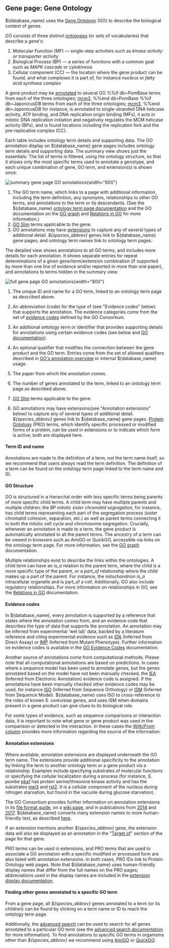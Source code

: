 ## Gene page: Gene Ontology

${database_name} uses the [Gene Ontology](http://www.geneontology.org/) (GO) to
describe the biological context of genes.

GO consists of three distinct
[ontologies](http://www.geneontology.org/docs/ontology-documentation/)
(or sets of vocabularies) that describe a gene's:

1.  Molecular Function (MF) — single-step activities such as *kinase
    activity* or *transporter activity*
2.  Biological Process (BP) — a series of functions with a common goal
    such as *MAPK cascade* or *cytokinesis*
3.  Cellular component (CC) — the location where the gene product can be
    found, and what complexes it is part of, for instance *nucleus* or
    *fatty acid synthase complex*

A gene product may be
[annotated](http://www.geneontology.org/docs/go-annotations/) to several GO
%%if db=PomBase
terms from each of the three ontologies; [mcm3](/gene/SPCC1682.02c),
%%end db=PomBase
%%if db=JaponicusDB
terms from each of the three ontologies; [mcm3](/gene/SJAG_01762),
%%end db=JaponicusDB
for instance, is annotated to single-stranded DNA helicase activity, ATP
binding, and DNA replication origin binding (MFs), it acts in mitotic
DNA replication initiation and negatively regulates the MCM helicase
activity (BPs), and is found locations including the replication fork
and the pre-replicative complex (CC).

Each table includes ontology term details and supporting data. The GO
annotation display on ${database_name} gene pages includes ontology term
details and supporting data. The summary view shows just the
essentials: The list of terms is filtered, using the ontology
structure, so that it shows only the most specific terms used to
annotate a genotype, and each unique combination of gene, GO term, and
extension(s) is shown once:

![summary gene page GO annotations](assets/go_gene_page_summary.png){width="600"}

1.  The GO term name, which links to a page with additional
    information, including the term definition, any synonyms,
    relationships to other GO terms, and annotations to the
    term or its descendants. (See the ${database_name} [ontology term page documentation](/documentation/ontology-term-page) and the GO
    documentation on the [GO graph](http://geneontology.org/docs/ontology-documentation/) and
    [Relations in GO](http://geneontology.org/docs/ontology-relations/) for
    more information.)
2.  [GO Slim](documentation/pombase-go-slim-documentation) terms
    applicable to the gene.
3.  GO annotations may have [extensions](#annotation-extensions) to capture any of
    several types of additional detail. *${species_abbrev}* genes link to ${database_name}
    gene pages, and ontology term names link to ontology term pages.

The detailed view shows annotations to all GO terms, and includes more
details for each annotation. It shows separate entries for repeat
determinations of a given gene/term/extension combination (if
supported by more than one line of evidence and/or reported in more
than one paper), and annotations to terms hidden in the summary view:


![full gene page GO annotations](assets/go_gene_page_full.png){width="800"}


1.  The unique ID and name for a GO term, linked to an ontology
    term page as described above.
2.  An abbreviation (code) for the type of (see "Evidence codes" below) that
    supports the annotation. The evidence categories come from the set
    of [evidence codes](http://geneontology.org/docs/guide-go-evidence-codes/)
    defined by the GO Consortium.

3.  An additional ontology term or identifier that provides supporting
    details for annotations using certain evidence codes (see below
    and [GO documentation](http://geneontology.org/docs/go-annotation-file-gaf-format-2.2/)).
4.  An optional qualifier that modifies the connection between the
    gene product and the GO term. Entries come from the set of allowed qualifiers described in
    [GO's annotation overview](http://geneontology.org/docs/go-annotations/)
    or internal ${database_name} usage.
5.  The paper from which the annotation comes.
6.  The number of genes annotated to the term, linked to an ontology
    term page as described above.
7.  [GO Slim](documentation/pombase-go-slim-documentation) terms
    applicable to the gene.
8.  GO annotations may have extensions(see "Annotation extensions"
    below) to capture any of several types of additional
    detail. *${species_abbrev}* genes link to ${database_name} gene pages. [Protein
    Ontology](https://proconsortium.org/pro.shtml) (PRO) terms, which
    identify specific processed or modified forms of a protein, can be
    used in extensions or to indicate which form is active; both are
    displayed here.

#### Term ID and name ####

Annotations are made to the definition of a term, not the term name
itself, so we recommend that users always read the term
definition. The definition of a term can be found on the ontology term
page linked to the term name and ID.

#### GO Structure ####

GO is structured in a hierarchal order with less specific terms being
parents of more specific child terms. A child term may have multiple
parents and multiple children; the BP *mitotic sister chromatid
segregation*, for instance, has child terms representing each part of
the segregation process (sister chromatid cohesion, separation, etc.)
as well as parent terms connecting it to both the mitotic cell cycle
and chromosome segregation.  Crucially, whenever an annotation is made
to a term, the gene product is automatically annotated to all the
parent terms. The ancestry of a term can be viewed in browsers such as
AmiGO or QuickGO, accessible via links on the ontology term page. For
more information, see the [GO graph](http://geneontology.org/docs/ontology-documentation/)
documentation.

Multiple relationships exist to describe the links within the
ontologies. A child term can have an *is\_a* relation to the parent
term, where the child is a more specific type of the parent, or a
*part\_of* relationship where the child makes up a part of the parent.
For instance, the mitochondrion *is\_a* intracellular organelle and is
part\_of a cell. Additionally, GO also include regulatory relationships.
For more information on relationships in GO, see the 
[Relations in GO](http://geneontology.org/docs/ontology-relations/)
documentation.

#### Evidence codes ####

In ${database_name}, every annotation is supported by a reference that states
where the annotation comes from, and an evidence code that describes
the type of data that supports the annotation. An annotation may be
inferred from experimental ‘wet lab’ data, backed by a literature
reference and citing experimental evidence such as
<a href="http://wiki.geneontology.org/index.php/Inferred_from_Direct_Assay_(IDA)">IDA</a>
(Inferred from Direct Assay) or <a href="http://wiki.geneontology.org/index.php/Inferred_from_Mutant_Phenotype_(IMP)">IMP</a>
(Inferred from Mutant Phenotype). Further information on evidence
codes is available in the [GO Evidence Codes](http://geneontology.org/docs/guide-go-evidence-codes/)
documentation.

Another source of annotations come from computational methods. Please
note that all computational annotations are based on predictions. In
cases where a sequence model has been used to annotate genes, but the
genes annotated based on the model have not been manually checked, the
<a href="http://wiki.geneontology.org/index.php/Inferred_from_Electronic_Annotation_(IEA)">IEA</a>
(Inferred from Electronic Annotation) evidence code is assigned. If
the annotations have been manually checked other evidence codes may be
used, for instance
<a href="http://wiki.geneontology.org/index.php/Inferred_from_Sequence_Orthology_(ISO)">ISO</a>
(Inferred from Sequence Orthology) or
<a href="http://wiki.geneontology.org/index.php/Inferred_from_Sequence_Model_(ISM)">ISM</a>
(Inferred from Sequence Model). ${database_name} uses ISO to cross-reference to
the roles of known *S. cerevisiae* genes, and uses ISM when domains
present in a gene product can give clues to its biological role.

For some types of evidence, such as sequence comparisons or
interaction data, it is important to note what gene or gene product
was used in the comparison or detected in the interaction. In these
cases the [With/From column](http://geneontology.org/docs/go-annotation-file-gaf-format-2.2/)
provides more information regarding the source of the information.

#### Annotation extensions ####

Where available, annotation extensions are displayed underneath the GO
term name. The extensions provide additional specificity to the
annotation by linking the term to another ontology term or a gene
product via a relationship. Examples include specifying substrates of
molecular functions or specifying the cellular localization during a
process (for instance, *S. pombe* [pka1](/gene/SPBC106.10) has protein
serine/threonine kinase activity and has the substrates
[mei3](/gene/SPBC119.04) and [rst2](/gene/SPAC6F12.02). It is a
cellular component of the nucleus during nitrogen starvation, but
found in the vacuole during glucose starvation).

The GO Consortium provides further information on annotation
extensions in its [file format guide](http://geneontology.org/docs/go-annotation-file-gaf-format-2.2/),
on a [wiki page](http://wiki.geneontology.org/index.php/Annotation_Extension),
and in publications from [2014](https://www.ncbi.nlm.nih.gov/pubmed/?term=24885854) and [2017](https://www.ncbi.nlm.nih.gov/pubmed/?term=27812947).
${database_name} converts many extension names to more human-friendly text, as
described [here](/documentation/annotation-extension-relation-display).

If an extension mentions another *${species_abbrev}* gene, the extension data
will also be displayed as an annotation in the "[Target of](/documentation/gene-page-target)" 
section of the page for that gene.

PRO terms can be used in extensions, and PRO terms that are used to
associate a GO annotation with a specific modified or processed form
are also listed with annotation extensions. In both cases, PRO IDs
link to Protein Ontology web pages. Note that ${database_name} uses
human-friendly display names that differ from the full names on the
PRO pages; abbreviations used in the display names are included in the
[extension display
documentation](/documentation/annotation-extension-relation-display).

#### Finding other genes annotated to a specific GO term ####

From a gene page, all *${species_abbrev}* genes annotated to a term (or its
children) can be found by clicking on a term name or ID to reach the
ontology term page.

Additionally, the [advanced search](/query) can be used to search for
all genes annotated to a particular GO term (see the [advanced search documentation](/documentation/advanced-search) 
for more information). To find annotations to specific GO terms in organisms
other than *${species_abbrev}* we recommend using
[AmiGO](http://amigo.geneontology.org) or
[QuickGO](http://www.ebi.ac.uk/QuickGO).
